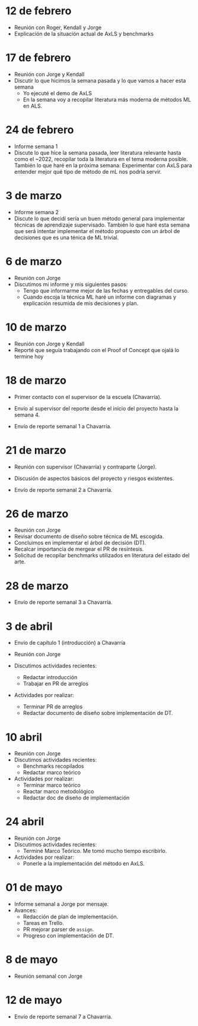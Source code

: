 # 12 de febrero

- Reunión con Roger, Kendall y Jorge
- Explicación de la situación actual de AxLS y benchmarks

# 17 de febrero

- Reunión con Jorge y Kendall
- Discutir lo que hicimos la semana pasada y lo que vamos a hacer esta semana
  - Yo ejecuté el demo de AxLS
  - En la semana voy a recopilar literatura más moderna de métodos ML en ALS.

# 24 de febrero

- Informe semana 1
- Discute lo que hice la semana pasada, leer literatura relevante hasta como el ~2022, recopilar toda la literatura en el tema moderna posible. También lo que haré en la próxima semana: Experimentar con AxLS para entender mejor qué tipo de método de mL nos podría servir.

# 3 de marzo

- Informe semana 2
- Discute lo que decidí sería un buen método general para implementar técnicas de aprendizaje supervisado. También lo que haré esta semana que será intentar implementar el método propuesto con un árbol de decisiones que es una ténica de ML trivial.

# 6 de marzo

- Reunión con Jorge
- Discutimos mi informe y mis siguientes pasos:
  - Tengo que informarme mejor de las fechas y entregables del curso.
  - Cuando escoja la técnica ML haré un informe con diagramas y explicación resumida de mis decisiones y plan.

# 10 de marzo

- Reunión con Jorge y Kendall
- Reporté que seguía trabajando con el Proof of Concept que ojalá lo termine hoy

# 18 de marzo

- Primer contacto con el supervisor de la escuela (Chavarría).
- Envío al supervisor del reporte desde el inicio del proyecto hasta la semana 4.

- Envío de reporte semanal 1 a Chavarría.

# 21 de marzo

- Reunión con supervisor (Chavarría) y contraparte (Jorge).
- Discusión de aspectos básicos del proyecto y riesgos existentes.

- Envío de reporte semanal 2 a Chavarría.

# 26 de marzo

- Reunión con Jorge
- Revisar documento de diseño sobre técnica de ML escogida.
- Concluimos en implementar el árbol de decisión (DT).
- Recalcar importancia de mergear el PR de resíntesis.
- Solicitud de recopilar benchmarks utilizados en literatura del estado del arte.

# 28 de marzo

- Envío de reporte semanal 3 a Chavarría.

# 3 de abril

- Envío de capítulo 1 (introducción) a Chavarría

- Reunión con Jorge
- Discutimos actividades recientes:
    - Redactar introducción
    - Trabajar en PR de arreglos
- Actividades por realizar:
    - Terminar PR de arreglos
    - Redactar documento de diseño sobre implementación de DT.

# 10 abril

- Reunión con Jorge
- Discutimos actividades recientes:
    - Benchmarks recopilados
    - Redactar marco teórico
- Actividades por realizar:
    - Terminar marco teórico
    - Reactar marco metodológico
    - Redactar doc de diseño de implementación

# 24 abril

- Reunión con Jorge
- Discutimos actividades recientes:
    - Terminé Marco Teórico. Me tomó mucho tiempo escribirlo.
- Actividades por realizar:
    - Ponerle a la implementación del método en AxLS.

# 01 de mayo

- Informe semanal a Jorge por mensaje.
- Avances:
    - Redacción de plan de implementación.
    - Tareas en Trello.
    - PR mejorar parser de `assign`.
    - Progreso con implementación de DT.

# 8 de mayo

- Reunión semanal con Jorge

# 12 de mayo

- Envío de reporte semanal 7 a Chavarría.

